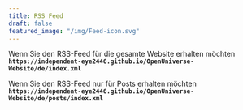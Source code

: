 ```yaml
---
title: RSS Feed
draft: false
featured_image: "/img/Feed-icon.svg"
---
```


Wenn Sie den RSS-Feed für die gesamte Website erhalten möchten **`https://independent-eye2446.github.io/OpenUniverse-Website/de/index.xml`**

Wenn Sie den RSS-Feed nur für Posts erhalten möchten **`https://independent-eye2446.github.io/OpenUniverse-Website/de/posts/index.xml`**

